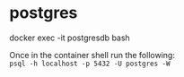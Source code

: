 # postgres
docker exec -it postgresdb bash

Once in the container shell run the following:  
`psql -h localhost -p 5432 -U postgres -W`
